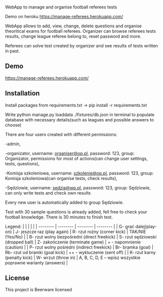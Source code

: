 WebApp to manage and organise football referees tests

Demo on heroku https://manage-referees.herokuapp.com/

WebApp allows to add, view, change, delete questions and organise theoritical exams for football referees. Organizer can browse referees tests results, change league referee belong to, reset password and more.

Referees can solve test created by organizer and see results of tests written in past.

## Demo

https://manage-referees.herokuapp.com/
## Installation

Install packages from requirements.txt -> pip install -r requirements.txt

Write python manage.py loaddata ./fixtures/db.json in terminal to populate database with necessary details(such as leagues and possible answers to choose)

There are four users created with different permissions: 

-admin,

-organizator, username: organiser@op.pl, password: 123, group: Organizator, permissions for most of actions(can change user settings, tests, questions),

-Komisja szkoleniowa, username: szkolenie@op.pl, password: 123, group: Komisja szkoleniowa(can organise tests, check results),

-Sędziowie, username: sedzia@wp.pl, password: 123, group: Sędziowie, can only write tests and check own results

Every new user is automatically added to group Sędziowie.

Test with 30 sample questions is already added, fell free to check your football knowledge.
There is 30 minutes to finish test.

Legend:
| | | |  |
| -------- | -------- | -------- | -------- |
| 	G- grać dalej(play-on)	                    | 	J- jeszcze raz (play again)	        | 	R- rzut rożny (corner kick)	     |  	TAK/NIE (Yes/No)	     | 
| 	B- rzut wolny bezpośredni (direct freekick)	| 	S- rzut sędziowski (dropped ball)	| 	Z- zakończenie (terminate game)	 | + - napomnienie (caution)     |
| 	P- rzut wolny pośredni (indirect freekick)	| 	Br- bramka (goal)	                | 	Rb- rzut od bramki (goal kick)	 | ++ - wykluczenie (sent off)   |
| 	K- rzut karny (penalty kick)	            | 	W- wrzut (throw in)             	| 	A, B, C, D, E – wpisz wszystkie poprawne warianty (answers)      | 




## License
This project is Beerware licensed
